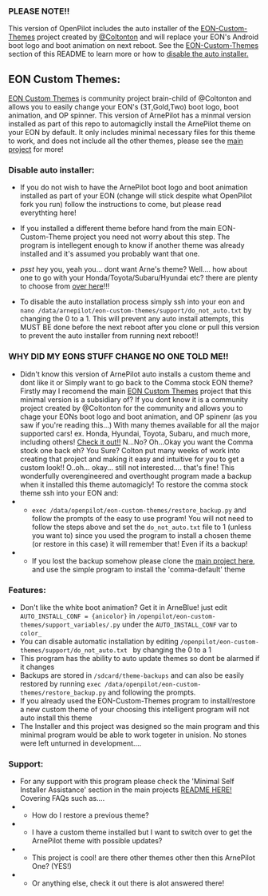 

### PLEASE NOTE!!
 This version of OpenPilot includes the auto installer of the [EON-Custom-Themes](https://github.com/Coltonton/eon-custom-themes) project created by [@Coltonton](https://github.com/Coltonton/eon-custom-themes) and will replace your EON's Android boot logo and boot animation on next reboot. See the [EON-Custom-Themes](#EON-Custom-Themes) section of this README to learn more or how to [disable the auto installer.](#Disable-auto-installer)















## EON Custom Themes:
[EON Custom Themes](https://github.com/Coltonton/eon-custom-themes) is community project brain-child of @Coltonton and allows you to easily change your EON's (3T,Gold,Two) boot logo, boot animation, and OP spinner. This version of ArnePilot has a minmal version installed as part of this repo to automagiclly install the ArnePilot theme on your EON by default. It only includes minimal necessary files for this theme to work, and does not include all the other themes, please see the  [main project](https://github.com/Coltonton/eon-custom-themes) for more!

### Disable auto installer:

- If you do not wish to have the ArnePilot boot logo and boot animation installed as part of your EON (change will stick despite what OpenPilot fork you run) follow the instructions to come, but please read everythting here!

- If you installed a different theme before hand from the main EON-Custom-Theme project you need not worry about this step. The program is intellegent enough to know if another theme was already installed and it's assumed you probably want that one.

- *psst* hey you, yeah you... dont want Arne's theme? Well.... how about one to go with your Honda/Toyota/Subaru/Hyundai etc? there are plenty to choose from  [over here](https://github.com/Coltonton/eon-custom-themes)!!!

- To disable the auto installation process simply ssh into your eon and `nano /data/arnepilot/eon-custom-themes/support/do_not_auto.txt` by changing the 0 to a 1. This will prevent any auto install attempts, this MUST BE done before the next reboot after you clone or pull this version to prevent the auto installer from running next reboot!!

### WHY DID MY EONS STUFF CHANGE NO ONE TOLD ME!!
- Didn't know this version of ArnePilot auto installs a custom theme and dont like it or Simply want to go back to the Comma stock EON theme? Firstly may I recomend the main [EON Custom Themes](https://github.com/Coltonton/eon-custom-themes) project that this minimal version is a subsidiary of? If you dont know it is a community project created by @Coltonton for the community and allows you to chage your EONs boot logo and boot animation, and OP spinenr (as you saw if you're reading this...) With many themes available for all the major supported cars! ex. Honda, Hyundai, Toyota, Subaru, and much more, including others! [Check it out!!](https://github.com/Coltonton/eon-custom-themes) N...No? Oh...Okay you want the Comma stock one back eh? You Sure? Colton put many weeks of work into creating that project and making it easy and intuitive for you to get a custom look!! O..oh... okay... still not interested.... that's fine! This wonderfully overengineered and overthought program made a backup when it installed this theme automagicly! To restore the comma stock theme ssh into your EON and:
- - `exec /data/openpilot/eon-custom-themes/restore_backup.py` and follow the prompts of the easy to use program! You will not need to follow the steps above and set the `do_not_auto.txt` file to 1 (unless you want to) since you used the program to install a chosen theme (or restore in this case) it will remember that! Even if its a backup! 
- - If you lost the backup somehow please clone the [main project here](https://github.com/Coltonton/eon-custom-themes), and use the simple program to install the 'comma-default' theme

### Features:

- Don't like the white boot animation? Get it in ArneBlue! just edit `AUTO_INSTALL_CONF = {anicolor}` in `/openpilot/eon-custom-themes/support_variables/.py` under the `AUTO_INSTALL_CONF` var to `color_`
- You can disable automatic installation by editing `/openpilot/eon-custom-themes/support/do_not_auto.txt ` by changing the 0 to a 1 
- This program has the ability to auto update themes so dont be alarmed if it changes
- Backups are stored in `/sdcard/theme-backups` and can also be easily restored by running `exec /data/openpilot/eon-custom-themes/restore_backup.py` and following the prompts.
- If you already used the EON-Custom-Themes program to install/restore a new custom theme of your choosing this intelligent program will not auto install this theme 
- The Installer and this project was designed so the main program and this minimal program would be able to work togeter in unision. No stones were left unturned in development....

### Support:
- For any support with this program please check the 'Minimal Self Installer Assistance' section in the main projects [README HERE!](https://github.com/Coltonton/eon-custom-themes/blob/master/README.md) Covering FAQs such as....
- - How do I restore a previous theme?
- - I have a custom theme installed but I want to switch over to get the ArnePilot theme with possible updates? 
- - This project is cool! are there other themes other then this ArnePilot One? (YES!)
- - Or anything else, check it out there is alot answered there! 
